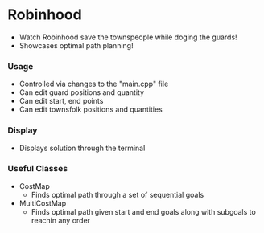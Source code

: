 # Robinhood

* Watch Robinhood save the townspeople while doging the guards!
* Showcases optimal path planning! 

### Usage

- Controlled via changes to the "main.cpp" file 
- Can edit guard positions and quantity
- Can edit start, end points
- Can edit townsfolk positions and quantities

### Display

- Displays solution through the terminal

### Useful Classes

- CostMap
  - Finds optimal path through a set of sequential goals
- MultiCostMap
  - Finds optimal path given start and end goals along with subgoals to reachin any order 